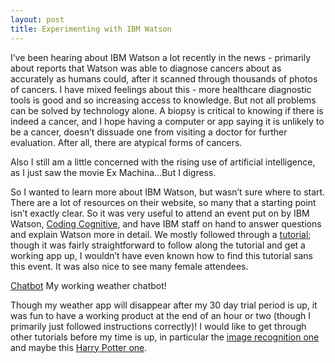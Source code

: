 ```yaml
---
layout: post
title: Experimenting with IBM Watson
---
```


I’ve been hearing about IBM Watson a lot recently in the news - primarily about reports that Watson was able to diagnose cancers about as accurately as humans could, after it scanned through thousands of photos of cancers. I have mixed feelings about this - more healthcare diagnostic tools is good and so increasing access to knowledge. But not all problems can be solved by technology alone. A biopsy is critical to knowing if there is indeed a cancer, and I hope having a computer or app saying it is unlikely to be a cancer, doesn’t dissuade one from visiting a doctor for further evaluation. After all, there are atypical forms of cancers.

Also I still am a little concerned with the rising use of artificial intelligence, as I just saw the movie Ex Machina…But I digress.

So I wanted to learn more about IBM Watson, but wasn’t sure where to start. There are a lot of resources on their website, so many that a starting point isn’t exactly clear. So it was very useful to attend an event put on by IBM Watson, [Coding Cognitive](http://www.acehotel.com/about/coding-cognitive), and have IBM staff on hand to answer questions and explain Watson more in detail. We mostly followed through a [tutorial](https://github.com/watson-developer-cloud/text-bot); though it was fairly straightforward to follow along the tutorial and get a working app up, I wouldn’t have even known how to find this tutorial sans this event. It was also nice to see many female attendees.

[Chatbot]({{site.url}}/blog/assets/watson-weather-bot.png)
My working weather chatbot!

Though my weather app will disappear after my 30 day trial period is up, it was fun to have a working product at the end of an hour or two (though I primarily just followed instructions correctly)! I would like to get through other tutorials before my time is up, in particular the [image recognition one](https://www.ibm.com/us-en/marketplace/learning-lab/use-cases/use-deep-learning-to-analyze-images) and maybe this [Harry Potter one](https://www.ibm.com/us-en/marketplace/learning-lab/use-cases/build-harry-potter-sorting-hat).